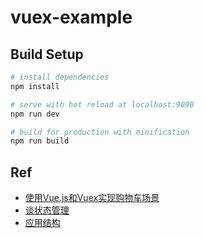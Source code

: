 # vuex-example

## Build Setup

``` bash
# install dependencies
npm install

# serve with hot reload at localhost:9090
npm run dev

# build for production with minification
npm run build
```

## Ref

- [使用Vue.js和Vuex实现购物车场景](http://xlbd.me/vue-vuex-shopping-cart/)
- [谈状态管理](https://kenberkeley.github.io/vue-demo/dist/docs/zh-cn/development/State-management.html)
- [应用结构](https://github.com/vuejs/vuex/blob/1.0/docs/zh-cn/structure.md)
